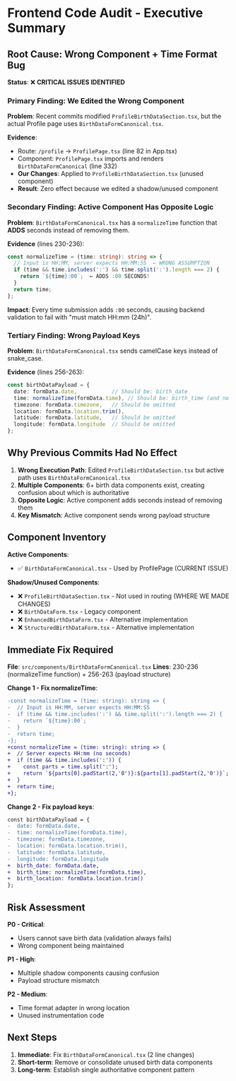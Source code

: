 # Frontend Code Audit - Executive Summary

## Root Cause: Wrong Component + Time Format Bug

**Status**: ❌ **CRITICAL ISSUES IDENTIFIED**

### Primary Finding: We Edited the Wrong Component

**Problem**: Recent commits modified `ProfileBirthDataSection.tsx`, but the actual Profile page uses `BirthDataFormCanonical.tsx`.

**Evidence**:
- Route: `/profile` → `ProfilePage.tsx` (line 82 in App.tsx)
- Component: `ProfilePage.tsx` imports and renders `BirthDataFormCanonical` (line 332)
- **Our Changes**: Applied to `ProfileBirthDataSection.tsx` (unused component)
- **Result**: Zero effect because we edited a shadow/unused component

### Secondary Finding: Active Component Has Opposite Logic

**Problem**: `BirthDataFormCanonical.tsx` has a `normalizeTime` function that **ADDS** seconds instead of removing them.

**Evidence** (lines 230-236):
```typescript
const normalizeTime = (time: string): string => {
  // Input is HH:MM, server expects HH:MM:SS  ← WRONG ASSUMPTION
  if (time && time.includes(':') && time.split(':').length === 2) {
    return `${time}:00`;  ← ADDS :00 SECONDS!
  }
  return time;
};
```

**Impact**: Every time submission adds `:00` seconds, causing backend validation to fail with "must match HH:mm (24h)".

### Tertiary Finding: Wrong Payload Keys

**Problem**: `BirthDataFormCanonical.tsx` sends camelCase keys instead of snake_case.

**Evidence** (lines 256-263):
```typescript
const birthDataPayload = {
  date: formData.date,           // Should be: birth_date
  time: normalizeTime(formData.time), // Should be: birth_time (and no seconds)
  timezone: formData.timezone,   // Should be omitted
  location: formData.location.trim(),
  latitude: formData.latitude,   // Should be omitted  
  longitude: formData.longitude  // Should be omitted
};
```

## Why Previous Commits Had No Effect

1. **Wrong Execution Path**: Edited `ProfileBirthDataSection.tsx` but active path uses `BirthDataFormCanonical.tsx`
2. **Multiple Components**: 6+ birth data components exist, creating confusion about which is authoritative
3. **Opposite Logic**: Active component adds seconds instead of removing them
4. **Key Mismatch**: Active component sends wrong payload structure

## Component Inventory

**Active Components**:
- ✅ `BirthDataFormCanonical.tsx` - Used by ProfilePage (CURRENT ISSUE)

**Shadow/Unused Components**:
- ❌ `ProfileBirthDataSection.tsx` - Not used in routing (WHERE WE MADE CHANGES)
- ❌ `BirthDataForm.tsx` - Legacy component
- ❌ `EnhancedBirthDataForm.tsx` - Alternative implementation
- ❌ `StructuredBirthDataForm.tsx` - Alternative implementation

## Immediate Fix Required

**File**: `src/components/BirthDataFormCanonical.tsx`
**Lines**: 230-236 (normalizeTime function) + 256-263 (payload structure)

**Change 1 - Fix normalizeTime**:
```diff
-const normalizeTime = (time: string): string => {
-  // Input is HH:MM, server expects HH:MM:SS
-  if (time && time.includes(':') && time.split(':').length === 2) {
-    return `${time}:00`;
-  }
-  return time;
-};
+const normalizeTime = (time: string): string => {
+  // Server expects HH:mm (no seconds)
+  if (time && time.includes(':')) {
+    const parts = time.split(':');
+    return `${parts[0].padStart(2,'0')}:${parts[1].padStart(2,'0')}`;
+  }
+  return time;
+};
```

**Change 2 - Fix payload keys**:
```diff
const birthDataPayload = {
-  date: formData.date,
-  time: normalizeTime(formData.time),
-  timezone: formData.timezone,
-  location: formData.location.trim(),
-  latitude: formData.latitude,
-  longitude: formData.longitude
+  birth_date: formData.date,
+  birth_time: normalizeTime(formData.time),
+  birth_location: formData.location.trim()
};
```

## Risk Assessment

**P0 - Critical**:
- Users cannot save birth data (validation always fails)
- Wrong component being maintained

**P1 - High**:
- Multiple shadow components causing confusion
- Payload structure mismatch

**P2 - Medium**:
- Time format adapter in wrong location
- Unused instrumentation code

## Next Steps

1. **Immediate**: Fix `BirthDataFormCanonical.tsx` (2 line changes)
2. **Short-term**: Remove or consolidate unused birth data components
3. **Long-term**: Establish single authoritative component pattern

